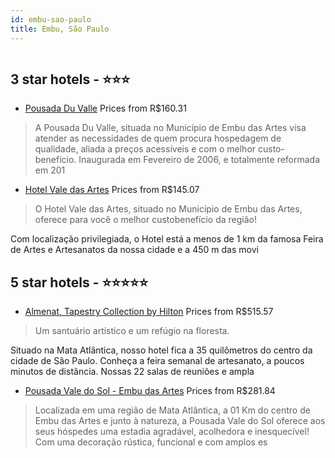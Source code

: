 ```yaml
---
id: embu-sao-paulo
title: Embu, São Paulo
---
```


<center><img src="https://novo-hu.s3.amazonaws.com/reservas/ota/prod/hotel/759823/ALMENAT_TBF8214_INDOOR_POOL_20210916194814.jpg" alt="" /></center>


##  3 star hotels - ⭐️⭐️⭐️

-    [Pousada Du Valle](https://www.hurb.com/br/aud/https://www.hurb.com/br/hotels/embu/pousada-du-valle-HT-IBHT?cmp=18055) Prices from R$160.31
   > A Pousada Du Valle, situada no Município de Embu das Artes visa atender as necessidades de quem procura hospedagem de qualidade, aliada a preços acessíveis e com o melhor custo-benefício. Inaugurada em Fevereiro de 2006, e totalmente reformada em 201
-    [Hotel Vale das Artes](https://www.hurb.com/br/aud/https://www.hurb.com/br/hotels/embu/hotel-vale-das-artes-HT-GKF1?cmp=18055) Prices from R$145.07
   > O Hotel Vale das Artes, situado no Município de Embu das Artes, oferece para você o melhor custobenefício da região!Com localização privilegiada, o Hotel está a menos de 1 km da famosa Feira de Artes e Artesanatos da nossa cidade e a 450 m das movi

##  5 star hotels - ⭐️⭐️⭐️⭐️⭐️

-    [Almenat, Tapestry Collection by Hilton](https://www.hurb.com/br/aud/https://www.hurb.com/br/hotels/embu/almenat-tapestry-collection-by-hilton-HT-H081?cmp=18055) Prices from R$515.57
   > Um santuário artístico e um refúgio na floresta.

Situado na Mata Atlântica, nosso hotel fica a 35 quilômetros do centro da cidade de São Paulo. Conheça a feira semanal de artesanato, a poucos minutos de distância. Nossas 22 salas de reuniões e ampla
-    [Pousada Vale do Sol - Embu das Artes](https://www.hurb.com/br/aud/https://www.hurb.com/br/hotels/embu/pousada-vale-do-sol-embu-das-artes-HT-ECYO?cmp=18055) Prices from R$281.84
   > Localizada em uma região de Mata Atlântica, a 01 Km do centro de Embu das Artes e junto à natureza, a Pousada Vale do Sol oferece aos seus hóspedes uma estadia agradável, acolhedora e inesquecível! Com uma decoração rústica, funcional e com amplos es

